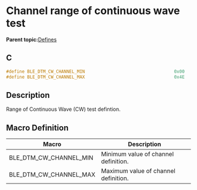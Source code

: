 # Channel range of continuous wave test

**Parent topic:**[Defines](GUID-8465CB71-86EC-4F11-B6C6-FFA7F3CB3078.md)

## C

```c
#define BLE_DTM_CW_CHANNEL_MIN                                  0x00
#define BLE_DTM_CW_CHANNEL_MAX                                  0x4E
```

## Description

Range of Continuous Wave \(CW\) test defintion.

## Macro Definition

|Macro|Description|
|-----|-----------|
|BLE\_DTM\_CW\_CHANNEL\_MIN|Minimum value of channel definition.|
|BLE\_DTM\_CW\_CHANNEL\_MAX|Maximum value of channel definition.|

